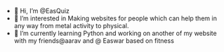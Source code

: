 - 👋 Hi, I’m @EasQuiz
- 👀 I’m interested in Making websites for people which can help them in any way from metal activity to physical.
- 🌱 I’m currently learning Python and working on another of my website with my friends@aarav and @ Easwar based on fitness  


<!---
EasQuiz/EasQuiz is a ✨ special ✨ repository because its `README.md` (this file) appears on your GitHub profile.
You can click the Preview link to take a look at your changes.
--->
